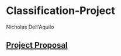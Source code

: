 # Classification-Project
Nicholas Dell'Aquilo

## [Project Proposal](https://github.com/nickdellaquilo/Classification-Project/blob/main/Project-Proposal.md)
